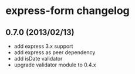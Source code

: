 # express-form changelog

## 0.7.0 (2013/02/13)
* add express 3.x support
* add express as peer dependency
* add isDate validator
* upgrade validator module to 0.4.x
